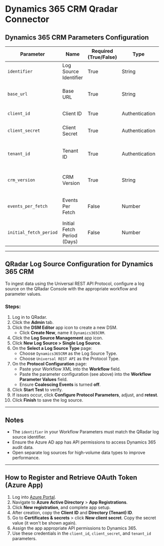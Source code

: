 # Dynamics 365 CRM Qradar Connector

## Dynamics 365 CRM Parameters Configuration

| Parameter              | Name                         | Required (True/False) | Type            | Description                                                                                          | Default Value     |
|------------------------|------------------------------|------------------------|------------------|------------------------------------------------------------------------------------------------------|-------------------|
| `identifier`           | Log Source Identifier        | True                   | String           | The log source identifier to post the events to in QRadar.                                           | `dynamics_365`    |
| `base_url`             | Base URL                     | True                   | String           | Base URL of the Dynamics 365 CRM instance. Example: `your-instance.crm.dynamics.com`                |                   |
| `client_id`            | Client ID                    | True                   | Authentication   | OAuth2 Client ID registered in Azure AD.                                                             |                   |
| `client_secret`        | Client Secret                | True                   | Authentication   | OAuth2 Client Secret associated with the above client ID.                                            |                   |
| `tenant_id`            | Tenant ID                    | True                   | Authentication   | Azure Active Directory (AD) Tenant ID under which the Dynamics 365 application is registered.       |                   |
| `crm_version`          | CRM Version                  | True                   | String           | Dynamics 365 CRM version (e.g., `v9.1`, `v9.2`). Used to determine feature and endpoint compatibility. |                   |
| `events_per_fetch`     | Events Per Fetch             | False                  | Number           | Maximum number of records to fetch in each API call. Large values may cause timeout errors.         | `1000`            |
| `initial_fetch_period` | Initial Fetch Period (Days)  | False                  | Number           | Number of days to look back when retrieving events initially.                                        | `7`               |

---

## QRadar Log Source Configuration for Dynamics 365 CRM

To ingest data using the Universal REST API Protocol, configure a log source on the QRadar Console with the appropriate workflow and parameter values.

### Steps:

1. Log in to QRadar.
2. Click the **Admin** tab.
3. Click the **DSM Editor** app icon to create a new DSM.
   - Click **Create New**, name it `Dynamics365CRM`.
4. Click the **Log Source Management** app icon.
5. Click **New Log Source > Single Log Source**.
6. On the **Select a Log Source Type** page:
   - Choose `Dynamics365CRM` as the Log Source Type.
   - Choose `Universal REST API` as the Protocol Type.
7. On the **Protocol Configuration** page:
   - Paste your Workflow XML into the **Workflow** field.
   - Paste the parameter configuration (see above) into the **Workflow Parameter Values** field.
   - Ensure **Coalescing Events** is turned **off**.
8. Click **Start Test** to verify.
9. If issues occur, click **Configure Protocol Parameters**, adjust, and **retest**.
10. Click **Finish** to save the log source.

---

## Notes

- The `identifier` in your Workflow Parameters must match the QRadar log source identifier.
- Ensure the Azure AD app has API permissions to access Dynamics 365 audit data.
- Open separate log sources for high-volume data types to improve performance.

---

## How to Register and Retrieve OAuth Token (Azure App)

1. Log into [Azure Portal](https://portal.azure.com).
2. Navigate to **Azure Active Directory** > **App Registrations**.
3. Click **New registration**, and complete app setup.
4. After creation, copy the **Client ID** and **Directory (Tenant) ID**.
5. Go to **Certificates & secrets** > click **New client secret**. Copy the secret value (it won't be shown again).
6. Assign the app appropriate API permissions to Dynamics 365.
7. Use these credentials in the `client_id`, `client_secret`, and `tenant_id` parameters.
